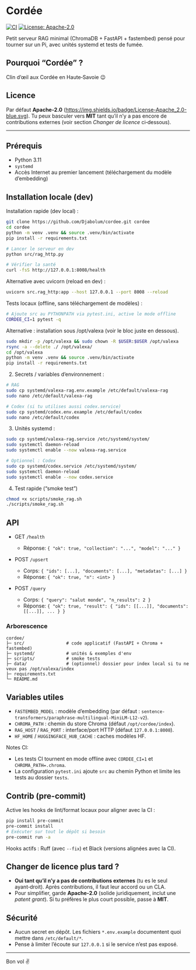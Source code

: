# Cordée

[![CI](https://github.com/Djabolum/cordee/actions/workflows/ci.yml/badge.svg)](https://github.com/Djabolum/cordee/actions/workflows/ci.yml)
[![License: Apache-2.0](https://img.shields.io/badge/License-Apache_2.0-blue.svg)](LICENSE)


Petit serveur RAG minimal (ChromaDB + FastAPI + fastembed) pensé pour tourner sur un Pi, avec unités systemd et tests de fumée.

## Pourquoi “Cordée” ?
Clin d’œil aux Cordée en Haute‑Savoie 😉

## Licence
Par défaut **Apache‑2.0** (https://img.shields.io/badge/License-Apache_2.0-blue.svg). Tu peux basculer vers **MIT** tant qu’il n’y a pas encore de contributions externes (voir section *Changer de licence* ci‑dessous).

---

## Prérequis
- Python 3.11
- `systemd`
- Accès Internet au premier lancement (téléchargement du modèle d’embedding)

## Installation locale (dev)
Installation rapide (dev local) :
```bash
git clone https://github.com/Djabolum/cordee.git cordee
cd cordee
python -m venv .venv && source .venv/bin/activate
pip install -r requirements.txt

# Lancer le serveur en dev
python src/rag_http.py

# Vérifier la santé
curl -fsS http://127.0.0.1:8008/health
```

Alternative avec uvicorn (reload en dev) :
```bash
uvicorn src.rag_http:app --host 127.0.0.1 --port 8008 --reload
```

Tests locaux (offline, sans téléchargement de modèles) :
```bash
# Ajoute src au PYTHONPATH via pytest.ini, active le mode offline
CORDEE_CI=1 pytest -q
```

Alternative : installation sous /opt/valexa (voir le bloc juste en dessous).
```bash
sudo mkdir -p /opt/valexa && sudo chown -R $USER:$USER /opt/valexa
rsync -a --delete ./ /opt/valexa/
cd /opt/valexa
python -m venv .venv && source .venv/bin/activate
pip install -r requirements.txt
```

2) Secrets / variables d’environnement :
```bash
# RAG
sudo cp systemd/valexa-rag.env.example /etc/default/valexa-rag
sudo nano /etc/default/valexa-rag

# Codex (si tu utilises aussi codex.service)
sudo cp systemd/codex.env.example /etc/default/codex
sudo nano /etc/default/codex
```

3) Unités systemd :
```bash
sudo cp systemd/valexa-rag.service /etc/systemd/system/
sudo systemctl daemon-reload
sudo systemctl enable --now valexa-rag.service

# Optionnel : Codex
sudo cp systemd/codex.service /etc/systemd/system/
sudo systemctl daemon-reload
sudo systemctl enable --now codex.service
```

4) Test rapide (“smoke test”)
```bash
chmod +x scripts/smoke_rag.sh
./scripts/smoke_rag.sh
```

## API

- GET `/health`
  - Réponse: `{ "ok": true, "collection": "...", "model": "..." }`

- POST `/upsert`
  - Corps: `{ "ids": [...], "documents": [...], "metadatas": [...] }`
  - Réponse: `{ "ok": true, "n": <int> }`

- POST `/query`
  - Corps: `{ "query": "salut monde", "n_results": 2 }`
  - Réponse: `{ "ok": true, "result": { "ids": [[...]], "documents": [[...]], ... } }`

### Arborescence
```
cordee/
├─ src/                # code applicatif (FastAPI + Chroma + fastembed)
├─ systemd/            # unités & exemples d'env
├─ scripts/            # smoke tests
├─ data/               # (optionnel) dossier pour index local si tu ne veux pas /opt/valexa/index
├─ requirements.txt
└─ README.md
```

## Variables utiles
- `FASTEMBED_MODEL` : modèle d’embedding (par défaut : `sentence-transformers/paraphrase-multilingual-MiniLM-L12-v2`).
- `CHROMA_PATH` : chemin du store Chroma (défaut `/opt/cordee/index`).
- `RAG_HOST` / `RAG_PORT` : interface/port HTTP (défaut `127.0.0.1:8008`).
- `HF_HOME` / `HUGGINGFACE_HUB_CACHE` : caches modèles HF.

Notes CI:
- Les tests CI tournent en mode offline avec `CORDEE_CI=1` et `CHROMA_PATH=.chroma`.
- La configuration `pytest.ini` ajoute `src` au chemin Python et limite les tests au dossier `tests`.

## Contrib (pre-commit)
Active les hooks de lint/format locaux pour aligner avec la CI :
```bash
pip install pre-commit
pre-commit install
# Exécuter sur tout le dépôt si besoin
pre-commit run -a
```
Hooks actifs : Ruff (avec `--fix`) et Black (versions alignées avec la CI).

## Changer de licence plus tard ?
- **Oui tant qu’il n’y a pas de contributions externes** (tu es le seul ayant‑droit). Après contributions, il faut leur accord ou un CLA.
- Pour simplifier, garde **Apache‑2.0** (solide juridiquement, inclut une *patent grant*). Si tu préfères le plus court possible, passe à **MIT**.

## Sécurité
- Aucun secret en dépôt. Les fichiers `*.env.example` documentent quoi mettre dans `/etc/default/*`.
- Pense à limiter l’écoute sur `127.0.0.1` si le service n’est pas exposé.

---

Bon vol ✌️

